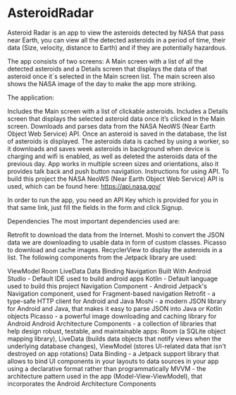 # AsteroidRadar
Asteroid Radar is an app to view the asteroids detected by NASA that pass near Earth, you can view all the detected asteroids in a period of time, their data (Size, velocity, distance to Earth) and if they are potentially hazardous.

The app consists of two screens: A Main screen with a list of all the detected asteroids and a Details screen that displays the data of that asteroid once it´s selected in the Main screen list. The main screen also shows the NASA image of the day to make the app more striking.

The application:

Includes the Main screen with a list of clickable asteroids.
Includes a Details screen that displays the selected asteroid data once it’s clicked in the Main screen.
Downloads and parses data from the NASA NeoWS (Near Earth Object Web Service) API.
Once an asteroid is saved in the database, the list of asteroids is displayed.
The asteroids data is cached by using a worker, so it downloads and saves week asteroids in background when device is charging and wifi is enabled, as well as deleted the asteroids data of the previous day.
App works in multiple screen sizes and orientations, also it provides talk back and push button navigation.
Instructions for using API.
To build this project the NASA NeoWS (Near Earth Object Web Service) API is used, which can be found here: https://api.nasa.gov/

In order to run the app, you need an API Key which is provided for you in that same link, just fill the fields in the form and click Signup.

Dependencies
The most important dependencies used are:

Retrofit to download the data from the Internet.
Moshi to convert the JSON data we are downloading to usable data in form of custom classes.
Picasso to download and cache images.
RecyclerView to display the asteroids in a list.
The following components from the Jetpack library are used:

ViewModel
Room
LiveData
Data Binding
Navigation
Built With
Android Studio - Default IDE used to build android apps
Kotlin - Default language used to build this project
Navigation Component - Android Jetpack's Navigation component, used for Fragment-based navigation
Retrofit - a type-safe HTTP client for Android and Java
Moshi - a modern JSON library for Android and Java, that makes it easy to parse JSON into Java or Kotlin objects
Picasso - a powerful image downloading and caching library for Android
Android Architecture Components - a collection of libraries that help design robust, testable, and maintainable apps: Room (a SQLite object mapping library), LiveData (builds data objects that notify views when the underlying database changes), ViewModel (stores UI-related data that isn't destroyed on app rotations)
Data Binding - a Jetpack support library that allows to bind UI components in your layouts to data sources in your app using a declarative format rather than programmatically
MVVM - the architecture pattern used in the app (Model-View-ViewModel), that incorporates the Android Architecture Components







